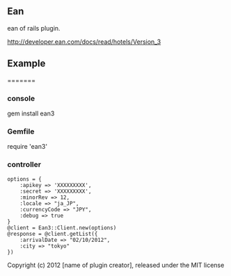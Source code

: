 ## Ean

ean of rails plugin.

http://developer.ean.com/docs/read/hotels/Version_3

## Example
=======

### console

   gem install ean3

### Gemfile

   require 'ean3'

### controller

    options = {
        :apikey => 'XXXXXXXXX',
        :secret => 'XXXXXXXXX',
        :minorRev => 12,
        :locale => "ja_JP",
        :currencyCode => "JPY",
        :debug => true
    }
    @client = Ean3::Client.new(options)
    @response = @client.getList({
        :arrivalDate => "02/10/2012",
        :city => "tokyo"
    })


Copyright (c) 2012 [name of plugin creator], released under the MIT license
